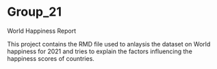 # Group_21

World Happiness Report

This project contains the RMD file used to anlaysis the dataset on World happiness for 2021 and tries to explain the factors influencing the happiness scores of countries.
